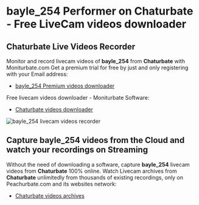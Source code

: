 # bayle_254 Performer on Chaturbate - Free LiveCam videos downloader

## Chaturbate Live Videos Recorder

Monitor and record livecam videos of **bayle_254** from **Chaturbate** with Moniturbate.com
Get a premium trial for free by just and only registering with your Email address:
* [bayle_254 Premium videos downloader](https://moniturbate.com/request-demo-licence-key.html)

Free livecam videos downloader - Moniturbate Software:
* [Chaturbate videos downloader](https://moniturbate.com/moniturbate-download-software.html)

![bayle_254 livecam videos recorder](https://peachurnet.com/templates/moniturbate-software.png)


## Capture bayle_254 videos from the Cloud and watch your recordings on Streaming

Without the need of downloading a software, capture **bayle_254** livecam videos from **Chaturbate** 100% online.
Watch Livecam archives from **Chaturbate** unlimitedly from thousands of existing recordings, only on Peachurbate.com and its websites network:
* [Chaturbate videos archives](https://peachurnet.com/)